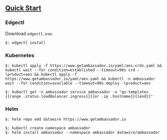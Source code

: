 ## [Quick Start](https://www.getambassador.io/docs/latest/tutorials/getting-started/)

### Edgectl

Download `edgectl.exe`.  

```
$: edgectl install
```

### Kubernetes

```
$: kubectl apply -f https://www.getambassador.io/yaml/aes-crds.yaml && kubectl wait --for condition=established --timeout=90s crd -lproduct=aes && kubectl apply -f https://www.getambassador.io/yaml/aes.yaml && kubectl -n ambassador wait --for condition=available --timeout=90s deploy -lproduct=aes
```

```
$: kubectl get -n ambassador service ambassador -o "go-template={{range .status.loadBalancer.ingress}}{{or .ip .hostname}}{{end}}"
```

### Helm

```
$: helm repo add datawire https://www.getambassador.io

$: kubectl create namespace ambassador
$: helm install ambassador --namespace ambassador datawire/ambassador
```
